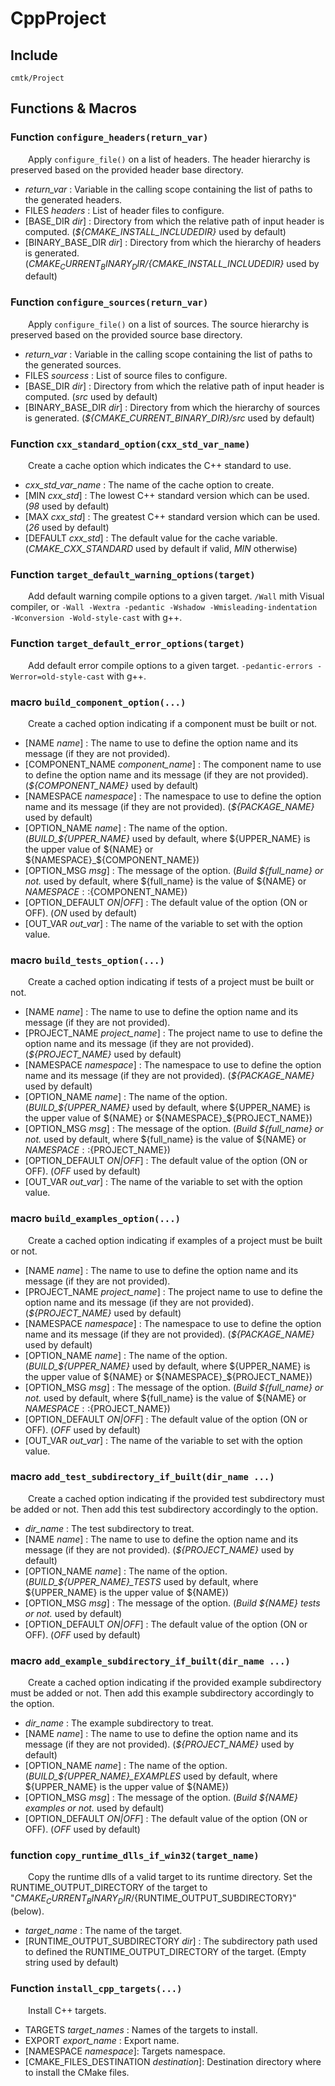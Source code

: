 
# CppProject

## Include
`cmtk/Project`

## Functions & Macros
### Function `configure_headers(return_var)`

&ensp;&ensp;&ensp;&ensp;Apply `configure_file()` on a list of headers. The header hierarchy is preserved based on the provided header base directory.
- *return_var* :  Variable in the calling scope containing the list of paths to the generated headers.
- FILES *headers* :  List of header files to configure.
- [BASE_DIR *dir*] :  Directory from which the relative path of input header is computed. (*${CMAKE_INSTALL_INCLUDEDIR}* used by default)
- [BINARY_BASE_DIR *dir*] :  Directory from which the hierarchy of headers is generated. (*${CMAKE_CURRENT_BINARY_DIR}/${CMAKE_INSTALL_INCLUDEDIR}* used by default)

### Function `configure_sources(return_var)`

&ensp;&ensp;&ensp;&ensp;Apply `configure_file()` on a list of sources. The source hierarchy is preserved based on the provided source base directory.
- *return_var* :  Variable in the calling scope containing the list of paths to the generated sources.
- FILES *sourcess* :  List of source files to configure.
- [BASE_DIR *dir*] :  Directory from which the relative path of input header is computed. (*src* used by default)
- [BINARY_BASE_DIR *dir*] :  Directory from which the hierarchy of sources is generated. (*${CMAKE_CURRENT_BINARY_DIR}/src* used by default)

### Function `cxx_standard_option(cxx_std_var_name)`

&ensp;&ensp;&ensp;&ensp;Create a cache option which indicates the C++ standard to use.
- *cxx_std_var_name* :  The name of the cache option to create.
- [MIN *cxx_std*] :  The lowest C++ standard version which can be used.  (*98* used by default)
- [MAX *cxx_std*] :  The greatest C++ standard version which can be used.  (*26* used by default)
- [DEFAULT *cxx_std*] :  The default value for the cache variable.  (*CMAKE_CXX_STANDARD* used by default if valid, *MIN* otherwise)

### Function `target_default_warning_options(target)`

&ensp;&ensp;&ensp;&ensp;Add default warning compile options to a given target.
`/Wall` mith Visual compiler, or `-Wall -Wextra -pedantic -Wshadow -Wmisleading-indentation -Wconversion -Wold-style-cast` with g++.

### Function `target_default_error_options(target)`

&ensp;&ensp;&ensp;&ensp;Add default error compile options to a given target.
`-pedantic-errors -Werror=old-style-cast` with g++.

### macro `build_component_option(...)`

&ensp;&ensp;&ensp;&ensp;Create a cached option indicating if a component must be built or not.
- [NAME *name*] :  The name to use to define the option name and its message (if they are not provided).
- [COMPONENT_NAME *component_name*] :  The component name to use to define the option name and its message (if they are not provided). (*${COMPONENT_NAME}* used by default)
- [NAMESPACE *namespace*] :  The namespace to use to define the option name and its message (if they are not provided). (*${PACKAGE_NAME}* used by default)
- [OPTION_NAME *name*] :  The name of the option. (*BUILD_${UPPER_NAME}* used by default, where ${UPPER_NAME} is the upper value of ${NAME} or ${NAMESPACE}_${COMPONENT_NAME})
- [OPTION_MSG *msg*] :  The message of the option. (*Build ${full_name} or not.* used by default, where ${full_name} is the value of ${NAME} or ${NAMESPACE}::${COMPONENT_NAME})
- [OPTION_DEFAULT *ON|OFF*] :  The default value of the option (ON or OFF). (*ON* used by default)
- [OUT_VAR *out_var*] :  The name of the variable to set with the option value.

### macro `build_tests_option(...)`

&ensp;&ensp;&ensp;&ensp;Create a cached option indicating if tests of a project must be built or not.
- [NAME *name*] :  The name to use to define the option name and its message (if they are not provided).
- [PROJECT_NAME *project_name*] :  The project name to use to define the option name and its message (if they are not provided). (*${PROJECT_NAME}* used by default)
- [NAMESPACE *namespace*] :  The namespace to use to define the option name and its message (if they are not provided). (*${PACKAGE_NAME}* used by default)
- [OPTION_NAME *name*] :  The name of the option. (*BUILD_${UPPER_NAME}* used by default, where ${UPPER_NAME} is the upper value of ${NAME} or ${NAMESPACE}_${PROJECT_NAME})
- [OPTION_MSG *msg*] :  The message of the option. (*Build ${full_name} or not.* used by default, where ${full_name} is the value of ${NAME} or ${NAMESPACE}::${PROJECT_NAME})
- [OPTION_DEFAULT *ON|OFF*] :  The default value of the option (ON or OFF). (*OFF* used by default)
- [OUT_VAR *out_var*] :  The name of the variable to set with the option value.

### macro `build_examples_option(...)`

&ensp;&ensp;&ensp;&ensp;Create a cached option indicating if examples of a project must be built or not.
- [NAME *name*] :  The name to use to define the option name and its message (if they are not provided).
- [PROJECT_NAME *project_name*] :  The project name to use to define the option name and its message (if they are not provided). (*${PROJECT_NAME}* used by default)
- [NAMESPACE *namespace*] :  The namespace to use to define the option name and its message (if they are not provided). (*${PACKAGE_NAME}* used by default)
- [OPTION_NAME *name*] :  The name of the option. (*BUILD_${UPPER_NAME}* used by default, where ${UPPER_NAME} is the upper value of ${NAME} or ${NAMESPACE}_${PROJECT_NAME})
- [OPTION_MSG *msg*] :  The message of the option. (*Build ${full_name} or not.* used by default, where ${full_name} is the value of ${NAME} or ${NAMESPACE}::${PROJECT_NAME})
- [OPTION_DEFAULT *ON|OFF*] :  The default value of the option (ON or OFF). (*OFF* used by default)
- [OUT_VAR *out_var*] :  The name of the variable to set with the option value.

### macro `add_test_subdirectory_if_built(dir_name ...)`

&ensp;&ensp;&ensp;&ensp;Create a cached option indicating if the provided test subdirectory must be added or not. Then add this test subdirectory accordingly to the option.
- *dir_name* :  The test subdirectory to treat.
- [NAME *name*] :  The name to use to define the option name and its message (if they are not provided). (*${PROJECT_NAME}* used by default)
- [OPTION_NAME *name*] :  The name of the option. (*BUILD_${UPPER_NAME}_TESTS* used by default, where ${UPPER_NAME} is the upper value of ${NAME})
- [OPTION_MSG *msg*] :  The message of the option. (*Build ${NAME} tests or not.* used by default)
- [OPTION_DEFAULT *ON|OFF*] :  The default value of the option (ON or OFF). (*OFF* used by default)

### macro `add_example_subdirectory_if_built(dir_name ...)`

&ensp;&ensp;&ensp;&ensp;Create a cached option indicating if the provided example subdirectory must be added or not. Then add this example subdirectory accordingly to the option.
- *dir_name* :  The example subdirectory to treat.
- [NAME *name*] :  The name to use to define the option name and its message (if they are not provided). (*${PROJECT_NAME}* used by default)
- [OPTION_NAME *name*] :  The name of the option. (*BUILD_${UPPER_NAME}_EXAMPLES* used by default, where ${UPPER_NAME} is the upper value of ${NAME})
- [OPTION_MSG *msg*] :  The message of the option. (*Build ${NAME} examples or not.* used by default)
- [OPTION_DEFAULT *ON|OFF*] :  The default value of the option (ON or OFF). (*OFF* used by default)

### function `copy_runtime_dlls_if_win32(target_name)`

&ensp;&ensp;&ensp;&ensp;Copy the runtime dlls of a valid target to its runtime directory. Set the RUNTIME_OUTPUT_DIRECTORY of the target to 
"${CMAKE_CURRENT_BINARY_DIR}/${RUNTIME_OUTPUT_SUBDIRECTORY}" (below).
- *target_name* :  The name of the target.
- [RUNTIME_OUTPUT_SUBDIRECTORY *dir*] :  The subdirectory path used to defined the RUNTIME_OUTPUT_DIRECTORY of the target. (Empty string used by default)

### Function `install_cpp_targets(...)`

&ensp;&ensp;&ensp;&ensp;Install C++ targets.
- TARGETS *target_names* : Names of the targets to install.
- EXPORT *export_name* : 	Export name.
- [NAMESPACE *namespace*]: 	Targets namespace.
- [CMAKE_FILES_DESTINATION *destination*]: Destination directory where to install the CMake files.
